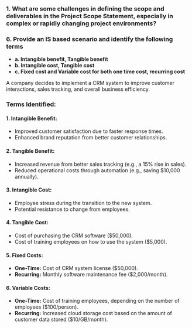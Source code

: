 ### 1. What are some challenges in defining the scope and deliverables in the Project Scope Statement, especially in complex or rapidly changing project environments?



### 6. Provide an IS based scenario and identify the following terms
- **a. Intangible benefit, Tangible benefit** 
- **b. Intangible cost, Tangible cost**
- **c. Fixed cost and Variable cost for both one time cost, recurring cost**


A company decides to implement a CRM system to improve customer interactions, sales tracking, and overall business efficiency.  

### **Terms Identified:**  

#### **1. Intangible Benefit:**  
   - Improved customer satisfaction due to faster response times.  
   - Enhanced brand reputation from better customer relationships.  

#### **2. Tangible Benefit:**  
   - Increased revenue from better sales tracking (e.g., a 15% rise in sales).  
   - Reduced operational costs through automation (e.g., saving $10,000 annually).  

#### **3. Intangible Cost:**  
   - Employee stress during the transition to the new system.  
   - Potential resistance to change from employees.  

#### **4. Tangible Cost:**  
   - Cost of purchasing the CRM software ($50,000).  
   - Cost of training employees on how to use the system ($5,000).  

#### **5. Fixed Costs:**  
   - **One-Time:** Cost of CRM system license ($50,000).  
   - **Recurring:** Monthly software maintenance fee ($2,000/month).  

#### **6. Variable Costs:**  
   - **One-Time:** Cost of training employees, depending on the number of employees ($100/person).  
   - **Recurring:** Increased cloud storage cost based on the amount of customer data stored ($10/GB/month).  
